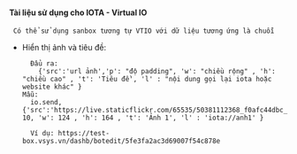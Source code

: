 #### Tài liệu sử dụng cho IOTA - Virtual IO
` Có thể sử dụng sanbox tương tự VTIO với dữ liệu tương ứng là chuỗi`

+ Hiển thị ảnh và tiêu đề:
  ```text
    Đẩu ra: 
      {'src':'url ảnh','p': "độ padding", 'w': "chiều rộng" , 'h': "chiều cao" , 't': 'Tiêu đề', 'l' : "nội dung gọi lại iota hoặc website khác" } 
  Mẫu: 
    io.send,{'src':'https://live.staticflickr.com/65535/50381112368_f0afc44dbc_o_d.jpg','p': 10, 'w': 124 , 'h': 164 , 't': 'Ảnh 1', 'l' : 'iota://anh1' }  

    Ví dụ: https://test-box.vsys.vn/dashb/botedit/5fe3fa2ac3d69007f54c878e
```
